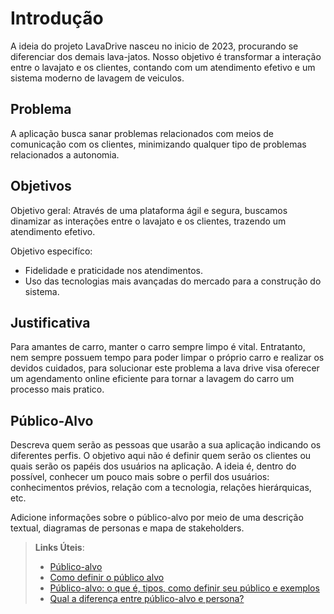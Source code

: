 # Introdução

A ideia do projeto LavaDrive nasceu no inicio de 2023, procurando se diferenciar dos demais lava-jatos. Nosso objetivo é transformar a interação entre o lavajato e os clientes, contando com um atendimento efetivo e um sistema moderno de lavagem de veiculos.

## Problema

A aplicação busca sanar problemas relacionados com meios de comunicação com os clientes, minimizando qualquer tipo de problemas relacionados a autonomia.

## Objetivos

Objetivo geral: Através de uma plataforma ágil e segura, buscamos dinamizar as interações entre o lavajato e os clientes, trazendo um atendimento efetivo.

Objetivo especifíco:
<ul>
 <li>Fidelidade e praticidade nos atendimentos. </li>
 <li>Uso das tecnologias mais avançadas do mercado para a construção do sistema. </li>
</ul>

## Justificativa

Para amantes de carro, manter o carro sempre limpo é vital. Entratanto, nem sempre possuem tempo para poder limpar o próprio carro e realizar os devidos cuidados, para solucionar este problema a lava drive visa oferecer um agendamento online eficiente para tornar a lavagem do carro um processo mais pratico.


## Público-Alvo

Descreva quem serão as pessoas que usarão a sua aplicação indicando os diferentes perfis. O objetivo aqui não é definir quem serão os clientes ou quais serão os papéis dos usuários na aplicação. A ideia é, dentro do possível, conhecer um pouco mais sobre o perfil dos usuários: conhecimentos prévios, relação com a tecnologia, relações
hierárquicas, etc.

Adicione informações sobre o público-alvo por meio de uma descrição textual, diagramas de personas e mapa de stakeholders.

> **Links Úteis**:
> - [Público-alvo](https://blog.hotmart.com/pt-br/publico-alvo/)
> - [Como definir o público alvo](https://exame.com/pme/5-dicas-essenciais-para-definir-o-publico-alvo-do-seu-negocio/)
> - [Público-alvo: o que é, tipos, como definir seu público e exemplos](https://klickpages.com.br/blog/publico-alvo-o-que-e/)
> - [Qual a diferença entre público-alvo e persona?](https://rockcontent.com/blog/diferenca-publico-alvo-e-persona/)
